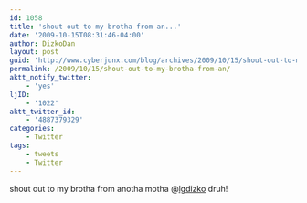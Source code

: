 ```yaml
---
id: 1058
title: 'shout out to my brotha from an...'
date: '2009-10-15T08:31:46-04:00'
author: DizkoDan
layout: post
guid: 'http://www.cyberjunx.com/blog/archives/2009/10/15/shout-out-to-my-brotha-from-an/'
permalink: /2009/10/15/shout-out-to-my-brotha-from-an/
aktt_notify_twitter:
    - 'yes'
ljID:
    - '1022'
aktt_twitter_id:
    - '4887379329'
categories:
    - Twitter
tags:
    - tweets
    - Twitter
---
```


shout out to my brotha from anotha motha @[lgdizko](http://twitter.com/lgdizko) druh!
